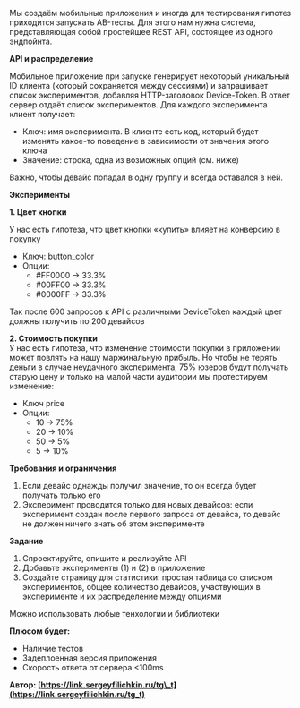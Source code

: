 Мы создаём мобильные приложения и иногда для тестирования гипотез приходится запускать AB-тесты. Для этого нам нужна система, представляющая собой простейшее REST API, состоящее из одного эндпойнта.

**API и распределение**

Мобильное приложение при запуске генерирует некоторый уникальный ID клиента (который сохраняется между сессиями) и запрашивает список экспериментов, добавляя HTTP-заголовок Device-Token. В ответ сервер отдаёт список экспериментов. Для каждого эксперимента клиент получает:

* Ключ: имя эксперимента. В клиенте есть код, который будет изменять какое-то поведение в зависимости от значения этого ключа  
* Значение: строка, одна из возможных опций (см. ниже)

Важно, чтобы девайс попадал в одну группу и всегда оставался в ней.

**Эксперименты**

**1\. Цвет кнопки**

У нас есть гипотеза, что цвет кнопки «купить» влияет на конверсию в покупку

* Ключ: button\_color  
* Опции:  
  * \#FF0000 → 33.3%  
  * \#00FF00 → 33.3%  
  * \#0000FF → 33.3%

Так после 600 запросов к API с различными DeviceToken каждый цвет должны получить по 200 девайсов

**2\. Стоимость покупки**  
У нас есть гипотеза, что изменение стоимости покупки в приложении может повлять на нашу маржинальную прибыль. Но чтобы не терять деньги в случае неудачного эксперимента, 75% юзеров будут получать старую цену и только на малой части аудитории мы протестируем изменение:

* Ключ price  
* Опции:  
  * 10 → 75%  
  * 20 → 10%  
  * 50 → 5%  
  * 5 → 10%

**Требования и ограничения**

1. Если девайс однажды получил значение, то он всегда будет получать только его  
2. Эксперимент проводится только для новых девайсов: если эксперимент создан после первого запроса от девайса, то девайс не должен ничего знать об этом эксперименте

**Задание**

1. Спроектируйте, опишите и реализуйте API  
2. Добавьте эксперименты (1) и (2) в приложение  
3. Создайте страницу для статистики: простая таблица со списком экспериментов, общее количество девайсов, участвующих в эксперименте и их распределение между опциями

Можно использовать любые тенхологии и библиотеки

**Плюсом будет:**

* Наличие тестов  
* Задеплоенная версия приложения  
* Скорость ответа от сервера \<100ms

**Автор: [https://link.sergeyfilichkin.ru/tg\_t](https://link.sergeyfilichkin.ru/tg_t)**